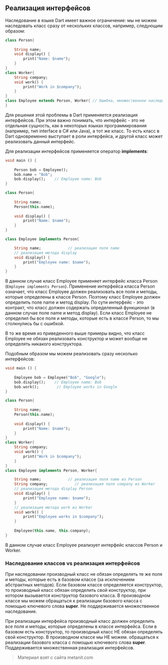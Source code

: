 ## Реализация интерфейсов

Наследование в языке Dart имеет важное ограничение: мы не можем наследовать класс сразу от нескольких классов, например, следующим образом:

```dart
class Person{
 
    String name;
    void display() { 
        print("Name: $name");
    }
}
class Worker{
    String company;
    void work() {
        print("Work in $company");
    }
}
class Employee extends Person, Worker{ // Ошибка, множественное наследование не допускается
}
```

Для решения этой проблемы в Dart применяется реализация интерфейсов. При этом важно понимать, что интерфейс - это не отдельная сущность, как в некоторых языках программирования (например, тип interface в C# или Java), а тот же класс. То есть класс в Dart одновременно выступает в роли интерфейса, и другой класс может реализовать данный интерфейс.

Для реализации интерфейсов применяется оператор **implements**:

```dart
void main () {
    
    Person bob = Employee();
    bob.name = "Bob";
    bob.display();    // Employee name: Bob
} 

class Person{
 
    String name;
    Person(this.name);
     
    void display() {
        print("Name: $name");
    }
}

class Employee implements Person{

    String name;            // реализация поля name
    // реализация метода display
    void display() {        
        print("Employee name: $name");
    }
}
```

В данном случае класс Employee применяет интерфейс класса Person (`Employee implements Person`). Применение интерфейса класса Person означает, что класс Employee должен реализовать все поля и методы, которые определены в классе Person. Поэтому класс Employee должен определить поле name и метод display. По сути интерфейс - это контракт, что класс должен содержать определенный функционал (в данном случае поле name и метод display). Если класс Employee не определил бы все поля и методы, которые есть в классе Person, то мы столкнулись бы с ошибкой.

В то же время из приведенного выше примеры видно, что класс Employee не обязан реализовать конструктор и может вообще не определять никакого конструктора.

Подобным образом мы можем реализовать сразу несколько интерфейсов:

```dart
void main () {
    
    Employee bob = Employee("Bob", "Google");
    bob.display();    // Employee name: Bob
    bob.work();        // Employee works in Google
} 

class Person{
 
    String name;
    Person(this.name);
     
    void display() {
        print("Name: $name");
    }
}
class Worker{
    String company;
    void work() {
        print("Work in $company");
    }
}
class Employee implements Person, Worker{

    String name;            // реализация поля name из Person
    String company;            // реализация поля company из Worker
    // реализация метода display Person
    void display() {        
        print("Employee name: $name");
    }
    // реализация метода work из Worker
    void work() {
        print("Employee works in $company");
    }
    
    Employee(this.name, this.company);
}
```

В данном случае класс Employee реализует интерфейс классов Person и Worker.

### Наследование классов vs реализация интерфейсов

При наследовании производный класс не обязан определять те же поля и методы, которые есть в базовом классе (за исключением абстрактных методов). Если базовом классе определяется конструктор, то производный класс обязан определить свой конструктор, при котором вызывается конструктор базового класса. В производном классе мы можем обращаться к реализации базового класса с помощью ключевого слова **super**. Не поддерживается множественное наследование.

При реализации интерфейса производный класс должен определить все поля и методы, которые определены в классе интерфейса. Если в базовом есть конструктор, то производный класс НЕ обязан определять свой конструктор. В производном классе мы НЕ можем. обращаться к реализации базового класса с помощью ключевого слова **super**. Поддерживается множественная реализация интерфейсов.


> Материал взят с сайта metanit.com